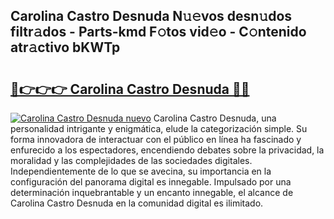 ## Carolina Castro Desnuda N𝚞𝚎vos desn𝚞dos filtr𝚊dos - Parts-kmd F𝚘tos vid𝚎o - C𝚘ntenido atr𝚊ctivo bKWTp

# <h2><a href="http://mbb0z0.tromn.icu/?c=Carolina+Castro+Desnuda">🔗👉👉👉 Carolina Castro Desnuda 🔗🔗</a></h2>

[![Carolina Castro Desnuda nuevo](https://i.imgur.com/pEAQMta.gif)](http://mbb0z0.tromn.icu/?c=Carolina+Castro+Desnuda)
Carolina Castro Desnuda, una personalidad intrigante y enigmática, elude la categorización simple. Su forma innovadora de interactuar con el público en línea ha fascinado y enfurecido a los espectadores, encendiendo debates sobre la privacidad, la moralidad y las complejidades de las sociedades digitales. Independientemente de lo que se avecina, su importancia en la configuración del panorama digital es innegable. Impulsado por una determinación inquebrantable y un encanto innegable, el alcance de Carolina Castro Desnuda en la comunidad digital es ilimitado.
